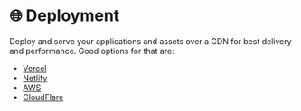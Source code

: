 # 🌐 Deployment

Deploy and serve your applications and assets over a CDN for best delivery and performance. Good options for that are:

-  [Vercel](https://vercel.com/)
-  [Netlify](https://www.netlify.com/)
-  [AWS](https://aws.amazon.com/cloudfront/)
-  [CloudFlare](https://www.cloudflare.com/en-gb/cdn/)

